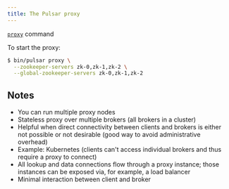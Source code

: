 ```yaml
---
title: The Pulsar proxy
---
```


<!--

    Licensed to the Apache Software Foundation (ASF) under one
    or more contributor license agreements.  See the NOTICE file
    distributed with this work for additional information
    regarding copyright ownership.  The ASF licenses this file
    to you under the Apache License, Version 2.0 (the
    "License"); you may not use this file except in compliance
    with the License.  You may obtain a copy of the License at

      http://www.apache.org/licenses/LICENSE-2.0

    Unless required by applicable law or agreed to in writing,
    software distributed under the License is distributed on an
    "AS IS" BASIS, WITHOUT WARRANTIES OR CONDITIONS OF ANY
    KIND, either express or implied.  See the License for the
    specific language governing permissions and limitations
    under the License.

-->

[`proxy`](../../reference/CliTools#pulsar-proxy) command

To start the proxy:

```bash
$ bin/pulsar proxy \
  --zookeeper-servers zk-0,zk-1,zk-2 \
  --global-zookeeper-servers zk-0,zk-1,zk-2
```

## Notes

* You can run multiple proxy nodes
* Stateless proxy over multiple brokers (all brokers in a cluster)
* Helpful when direct connectivity between clients and brokers is either not possible or not desirable (good way to avoid administrative overhead)
* Example: Kubernetes (clients can't access individual brokers and thus require a proxy to connect)
* All lookup and data connections flow through a proxy instance; those instances can be exposed via, for example, a load balancer
* Minimal interaction between client and broker